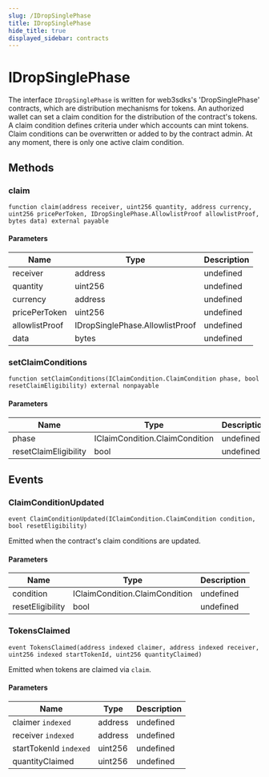 ```yaml
---
slug: /IDropSinglePhase
title: IDropSinglePhase
hide_title: true
displayed_sidebar: contracts
---
```


# IDropSinglePhase

The interface `IDropSinglePhase` is written for web3sdks&#39;s &#39;DropSinglePhase&#39; contracts, which are distribution mechanisms for tokens. An authorized wallet can set a claim condition for the distribution of the contract&#39;s tokens. A claim condition defines criteria under which accounts can mint tokens. Claim conditions can be overwritten or added to by the contract admin. At any moment, there is only one active claim condition.

## Methods

### claim

```solidity
function claim(address receiver, uint256 quantity, address currency, uint256 pricePerToken, IDropSinglePhase.AllowlistProof allowlistProof, bytes data) external payable
```

#### Parameters

| Name           | Type                            | Description |
| -------------- | ------------------------------- | ----------- |
| receiver       | address                         | undefined   |
| quantity       | uint256                         | undefined   |
| currency       | address                         | undefined   |
| pricePerToken  | uint256                         | undefined   |
| allowlistProof | IDropSinglePhase.AllowlistProof | undefined   |
| data           | bytes                           | undefined   |

### setClaimConditions

```solidity
function setClaimConditions(IClaimCondition.ClaimCondition phase, bool resetClaimEligibility) external nonpayable
```

#### Parameters

| Name                  | Type                           | Description |
| --------------------- | ------------------------------ | ----------- |
| phase                 | IClaimCondition.ClaimCondition | undefined   |
| resetClaimEligibility | bool                           | undefined   |

## Events

### ClaimConditionUpdated

```solidity
event ClaimConditionUpdated(IClaimCondition.ClaimCondition condition, bool resetEligibility)
```

Emitted when the contract&#39;s claim conditions are updated.

#### Parameters

| Name             | Type                           | Description |
| ---------------- | ------------------------------ | ----------- |
| condition        | IClaimCondition.ClaimCondition | undefined   |
| resetEligibility | bool                           | undefined   |

### TokensClaimed

```solidity
event TokensClaimed(address indexed claimer, address indexed receiver, uint256 indexed startTokenId, uint256 quantityClaimed)
```

Emitted when tokens are claimed via `claim`.

#### Parameters

| Name                   | Type    | Description |
| ---------------------- | ------- | ----------- |
| claimer `indexed`      | address | undefined   |
| receiver `indexed`     | address | undefined   |
| startTokenId `indexed` | uint256 | undefined   |
| quantityClaimed        | uint256 | undefined   |
